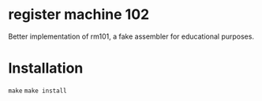 register machine 102
==

Better implementation of rm101, a fake assembler for educational purposes.

Installation
==
`make`
`make install`

